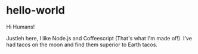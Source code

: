 # hello-world

Hi Humans!

Justleh here, I like Node.js and Coffeescript (That's what I'm made of!).
I've had tacos on the moon and find them superior to Earth tacos.
